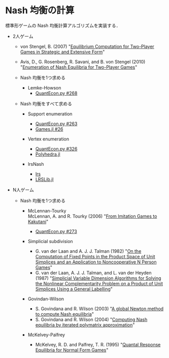 Nash 均衡の計算
==============

標準形ゲームの Nash 均衡計算アルゴリズムを実装する．

* 2人ゲーム  
  * von Stengel, B. (2007)
    "[Equilibrium Computation for Two-Player Games in Strategic and Extensive Form](http://www.maths.lse.ac.uk/personal/stengel/TEXTE/agt-stengel.pdf)"
  * Avis, D., G. Rosenberg, R. Savani, and B. von Stengel (2010)
    "[Enumeration of Nash Equilibria for Two-Player Games](http://www.maths.lse.ac.uk/personal/stengel/ETissue/ARSvS.pdf)"

  * Nash 均衡を1つ求める

    * Lemke-Howson
      * [QuantEcon.py #268](https://github.com/QuantEcon/QuantEcon.py/pull/268)

  * Nash 均衡をすべて求める

    * Support enumeration
      * [QuantEcon.py #263](https://github.com/QuantEcon/QuantEcon.py/pull/263)
      * [Games.jl #26](https://github.com/QuantEcon/Games.jl/pull/26)

    * Vertex enumeration
      * [QuantEcon.py #326](https://github.com/QuantEcon/QuantEcon.py/pull/326)
      * [Polyhedra.jl](https://github.com/JuliaPolyhedra/Polyhedra.jl)

    * lrsNash
      * [lrs](http://cgm.cs.mcgill.ca/%7Eavis/C/lrs.html)
      * [LRSLib.jl](https://github.com/JuliaPolyhedra/LRSLib.jl)

* N人ゲーム

  * Nash 均衡を1つ求める

    * McLennan-Tourky  
      McLennan, A. and R. Tourky (2006)
      "[From Imitation Games to Kakutani](http://cupid.economics.uq.edu.au/mclennan/Papers/kakutani60.pdf)"
      * [QuantEcon.py #273](https://github.com/QuantEcon/QuantEcon.py/pull/273)

    * Simplicial subdivision
      * G. van der Laan and A. J. J. Talman (1982)
        "[On the Computation of Fixed Points in the Product Space of Unit Simplices and an Application to Noncooperative N Person Games](https://scholar.google.com/scholar?cluster=123786532926491999)"
      * G. van der Laan, A. J. J. Talman, and L. van der Heyden (1987)
        "[Simplicial Variable Dimension Algorithms for Solving the Nonlinear Complementarity Problem on a Product of Unit Simplices Using a General Labelling](https://scholar.google.com/scholar?cluster=16246388050012211834)"

    * Govindan-Wilson
      * S. Govindana and R. Wilson (2003)
        "[A global Newton method to compute Nash equilibria](http://www.sciencedirect.com/science/article/pii/S002205310300005X)"
      * S. Govindana and R. Wilson (2004)
        "[Computing Nash equilibria by iterated polymatrix approximation](http://www.sciencedirect.com/science/article/pii/S0165188903001088)"

    * McKelvey-Palfrey
      * McKelvey, R. D. and Palfrey, T. R. (1995)
        "[Quantal Response Equilibria for Normal Form Games](http://www.sciencedirect.com/science/article/pii/S0899825685710238)"
